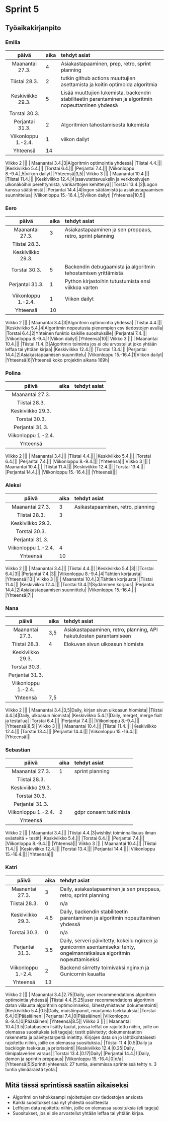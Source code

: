 # Sprint 5
## Työaikakirjanpito

### Emilia
| päivä | aika | tehdyt asiat  |
| :----:|:-----| :-----|
| Maanantai 27.3.|4|Asiakastapaaminen, prep, retro, sprint planning|
|Tiistai 28.3.|2|tutkin github actions muuttujien asettamista ja koitin optimoida algoritmia|
|Keskiviikko 29.3.|5|Lisää muuttujien lukemista, backendin stabiliteetin parantaminen ja algoritmin nopeuttaminen yhdessä|
|Torstai 30.3.|||
|Perjantai 31.3.|2|Algoritmien tahostamisesta lukemista|
|Viikonloppu 1.-2.4.|1|viikon dailyt|
|Yhteensä|14||
Viikko 2
|||
| Maanantai 3.4.|3|Algoritmin optimointia yhdessä|
|Tiistai 4.4.|||
|Keskiviikko 5.4.|||
|Torstai 6.4.|||
|Perjantai 7.4.|||
|Viikonloppu 8.-9.4.|,5|viikon dailyt|
|Yhteensä|3,5||
Viikko 3
|||
| Maanantai 10.4.|||
|Tiistai 11.4.|||
|Keskiviikko 12.4.|4|saavutettavuuksiin ja verkkosivujen ulkonäköihin perehtymistä, värikarttojen kehittelyä|
|Torstai 13.4.|2|Logon kanssa säätämistä|
|Perjantai 14.4.|4|logon säätämistä ja asiakastapaamisen suunnittelua|
|Viikonloppu 15.-16.4.|,5|viikon dailyt|
|Yhteensä|10,5||

### Eero
| päivä | aika | tehdyt asiat  |
| :----:|:-----| :-----|
| Maanantai 27.3.|3|Asiakastapaaminen ja sen preppaus, retro, sprint planning|
|Tiistai 28.3.|||
|Keskiviikko 29.3.|||
|Torstai 30.3.|5|Backendin debugaamista ja algoritmin tehostamisen yrittämistä|
|Perjantai 31.3.|1|Python kirjastoihin tutustumista ensi viikkoa varten|
|Viikonloppu 1.-2.4.|1|Viikon dailyt|
|Yhteensä|10||
Viikko 2
|||
| Maanantai 3.4.|3|Algoritmin optimointia yhdessä|
|Tiistai 4.4.|||
|Keskiviikko 5.4.|4|Algoritmin nopeutusta pienempien csv tiedostojen avulla|
|Torstai 6.4.|2|Yhteinen funktio kaikille suosituksille|
|Perjantai 7.4.|||
|Viikonloppu 8.-9.4.|1|Viikon dailyt|
|Yhteensä|10||
Viikko 3
|||
| Maanantai 10.4.|||
|Tiistai 11.4.|3|Algoritmin toiminta jos ei ole arvostellut joko yhtään leffaa tai yhtään kirjaa|
|Keskiviikko 12.4.|||
|Torstai 13.4.|||
|Perjantai 14.4.|2|Asiakastapaamisen suunnittelu|
|Viikonloppu 15.-16.4.|1|Viikon dailyt|
|Yhteensä|6|Yhteensä koko projektin aikana 169h|

### Polina
| päivä | aika | tehdyt asiat  |
| :----:|:-----| :-----|
| Maanantai 27.3.|||
|Tiistai 28.3.|||
|Keskiviikko 29.3.|||
|Torstai 30.3.|||
|Perjantai 31.3.|||
|Viikonloppu 1.-2.4.|||
|Yhteensä|||
Viikko 2
|||
| Maanantai 3.4.|||
|Tiistai 4.4.|||
|Keskiviikko 5.4.|||
|Torstai 6.4.|||
|Perjantai 7.4.|||
|Viikonloppu 8.-9.4.|||
|Yhteensä|||
Viikko 3
|||
| Maanantai 10.4.|||
|Tiistai 11.4.|||
|Keskiviikko 12.4.|||
|Torstai 13.4.|||
|Perjantai 14.4.|||
|Viikonloppu 15.-16.4.|||
|Yhteensä|||

### Aleksi
| päivä | aika | tehdyt asiat  |
| :----:|:-----| :-----|
| Maanantai 27.3.|3|Asikastapaaminen, retro, planning|
|Tiistai 28.3.|3||
|Keskiviikko 29.3.|||
|Torstai 30.3.|||
|Perjantai 31.3.|||
|Viikonloppu 1.-2.4.|4||
|Yhteensä|10||
Viikko 2
|||
| Maanantai 3.4.|||
|Tiistai 4.4.|||
|Keskiviikko 5.4.|3||
|Torstai 6.4.|3||
|Perjantai 7.4.|3||
|Viikonloppu 8.-9.4.|4|Tähtien korjausta|
|Yhteensä|13||
Viikko 3
|||
| Maanantai 10.4.|3|Tähtien korjausta|
|Tiistai 11.4.|||
|Keskiviikko 12.4.|||
|Torstai 13.4.|1|Sydämmen korjaus|
|Perjantai 14.4.|2|Asiakastapaamisen suunnittelu|
|Viikonloppu 15.-16.4.|||
|Yhteensä|7||

### Nana
| päivä | aika | tehdyt asiat  |
| :----:|:-----| :-----|
| Maanantai 27.3.|3,5|Asiakastapaaminen, retro, planning, API hakutulosten parantamiseen|
|Tiistai 28.3.|4|Elokuvan sivun ulkoasun hiomista|
|Keskiviikko 29.3.|||
|Torstai 30.3.|||
|Perjantai 31.3.|||
|Viikonloppu 1.-2.4.|||
|Yhteensä|7,5||
Viikko 2
|||
| Maanantai 3.4.|3,5|Daily, kirjan sivun ulkoasun hiomista|
|Tiistai 4.4.|4|Daily, ulkoasun hiomista|
|Keskiviikko 5.4.|1|Daily, merget, merge fixit ja testailua|
|Torstai 6.4.|||
|Perjantai 7.4.|||
|Viikonloppu 8.-9.4.|||
|Yhteensä|8,5||
Viikko 3
|||
| Maanantai 10.4.|||
|Tiistai 11.4.|||
|Keskiviikko 12.4.|||
|Torstai 13.4.|||
|Perjantai 14.4.|||
|Viikonloppu 15.-16.4.|||
|Yhteensä|||

### Sebastian
| päivä | aika | tehdyt asiat  |
| :----:|:-----| :-----|
| Maanantai 27.3.|1|sprint planning|
|Tiistai 28.3.|||
|Keskiviikko 29.3.|||
|Torstai 30.3.|||
|Perjantai 31.3.|||
|Viikonloppu 1.-2.4.|2|gdpr consent tutkimista|
|Yhteensä|||
Viikko 2
|||
| Maanantai 3.4.|||
|Tiistai 4.4.|3|wishlist toiminnallisuus ilman evästeitä + testit|
|Keskiviikko 5.4.|||
|Torstai 6.4.|||
|Perjantai 7.4.|||
|Viikonloppu 8.-9.4.|||
|Yhteensä|||
Viikko 3
|||
| Maanantai 10.4.|||
|Tiistai 11.4.|||
|Keskiviikko 12.4.|||
|Torstai 13.4.|||
|Perjantai 14.4.|||
|Viikonloppu 15.-16.4.|||
|Yhteensä|||

### Katri
| päivä | aika | tehdyt asiat  |
| :----:|:-----| :-----|
| Maanantai 27.3.|3|Daily, asiakastapaaminen ja sen preppaus, retro, sprint planning|
|Tiistai 28.3.|0|n/a|
|Keskiviikko 29.3.|4.5|Daily, backendin stabiliteetin parantaminen ja algoritmin nopeuttaminen yhdessä|
|Torstai 30.3.|0|n/a|
|Perjantai 31.3.|3.5|Daily, serveri päivitetty, kokeilu nginx:n ja gunicornin asentamiseksi tehty, ongelmanratkaisua algoritmin nopeuttamiseksi|
|Viikonloppu 1.-2.4.|2|Backend siirretty toimivaksi nginx:n ja Gunicornin kauatta|
|Yhteensä|13||
Viikko 2
|||
| Maanantai 3.4.|2.75|Daily, user recommendations algoritmin optimointia yhdessä|
|Tiistai 4.4.|5.25|user recommendations algoritmin datan viilausta algoritmin optimoimiseksi, lähestymistavan dokumentointi|
|Keskiviikko 5.4.|0.5|Daily, muistiinpanot, muutamia tsekkauksia|
|Torstai 6.4.|0|Pääsiäinen|
|Perjantai 7.4.|0|Pääsiäinen|
|Viikonloppu 8.-9.4.|0|Pääsiäinen|
|Yhteensä|8.5||
Viikko 3
|||
| Maanantai 10.4.|3.5|Databaseen lisätty taulut, joissa leffat on rajoitettu niihin, joille on olemassa suosituksia (eli tageja); testit päivitetty; dokumentaation rakennetta ja päivitystarpeitä mietitty. Kirjojen data on jo lähtökohtaisesti rajoitettu niihin, joille on olemassa suosituksia.|
|Tiistai 11.4.|0.5|Daily ja backlogin tsekkaus ja priorisointi|
|Keskiviikko 12.4.|0.25|Daily, tiimipalaverien varaus|
|Torstai 13.4.|0.17|Daily|
|Perjantai 14.4.|1|Daily, demon ja sprintin preppaus|
|Viikonloppu 15.-16.4.|0|n/a|
|Yhteensä|5|Sprintti yhteensä: 27 tuntia, aiemmissa sprinteissä tehty n. 3 tuntia ylimääräistä työtä.|

## Mitä tässä sprintissä saatiin aikaiseksi
- Algoritmi on tehokkaampi rajoitettujen csv tiedostojen ansiosta
- Kaikki suositukset saa nyt yhdestä osoitteesta
- Leffojen data rajoitettu niihin, joille on olemassa suosituksia (eli tageja)
- Suositukset, jos ei ole arvostellut yhtään leffaa tai yhtään kirjaa.
